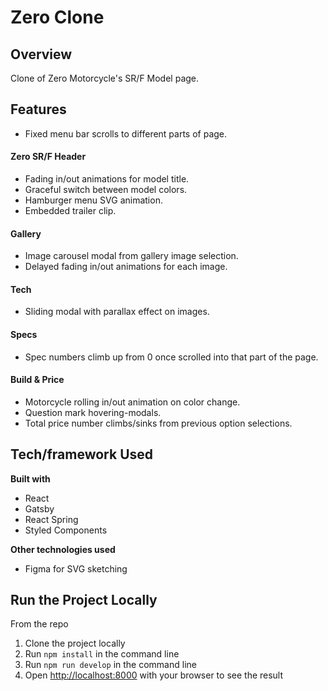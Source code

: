 # Zero Clone #
<!-- [Link to Demo Video on Youtube](https://www.youtube.com/watch?v=strBvuNb_ls) -->

## Overview ##
Clone of Zero Motorcycle's SR/F Model page.

<!-- ## Screenshots ## -->
<!-- ![Hindsight Home](https://frisbee-images.s3-us-west-1.amazonaws.com/Hindsight_Home.png)
![Hindsight Buy/Sell](https://frisbee-images.s3-us-west-1.amazonaws.com/Hindsight_buysell.png)
![Hindsight Search](https://frisbee-images.s3-us-west-1.amazonaws.com/Hinsight_search.png)
![Hindsight News](https://frisbee-images.s3-us-west-1.amazonaws.com/Hinsight_news.png) -->

## Features ##
- Fixed menu bar scrolls to different parts of page.

#### Zero SR/F Header ####
- Fading in/out animations for model title.
- Graceful switch between model colors.
- Hamburger menu SVG animation.
- Embedded trailer clip.

#### Gallery ####
- Image carousel modal from gallery image selection.
- Delayed fading in/out animations for each image.

#### Tech ####
- Sliding modal with parallax effect on images.

#### Specs ####
- Spec numbers climb up from 0 once scrolled into that part of the page.

#### Build & Price ####
- Motorcycle rolling in/out animation on color change.
- Question mark hovering-modals.
- Total price number climbs/sinks from previous option selections.

## Tech/framework Used ##
__Built with__
- React
- Gatsby
- React Spring
- Styled Components

__Other technologies used__
- Figma for SVG sketching

## Run the Project Locally ##
From the repo
1. Clone the project locally
2. Run ```npm install``` in the command line
2. Run ```npm run develop``` in the command line
4. Open [http://localhost:8000](http://localhost:8000) with your browser to see the result
